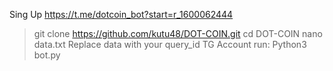 Sing Up https://t.me/dotcoin_bot?start=r_1600062444

>git clone https://github.com/kutu48/DOT-COIN.git
>cd DOT-COIN
>nano data.txt
>Replace data with your query_id TG Account
>run: Python3 bot.py
